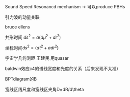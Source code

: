 Sound Speed Resonancd mechanism $\rightarrow$ 可以produce PBHs



引力波的动量关联

bruce ellens

共形时间 $ds^2 = a(d\mu^2+dr^2)$

坐标时间$ds^2 = (dt^2+adr^2)$



宇宙学几何测距 王建民 用quasar

baldwin效应c4的谱线宽度和光度的关系（后来发现不太准） 

BPTdiagram的B

宽线区线尺度和宽线区夹角D=dR/d\theta